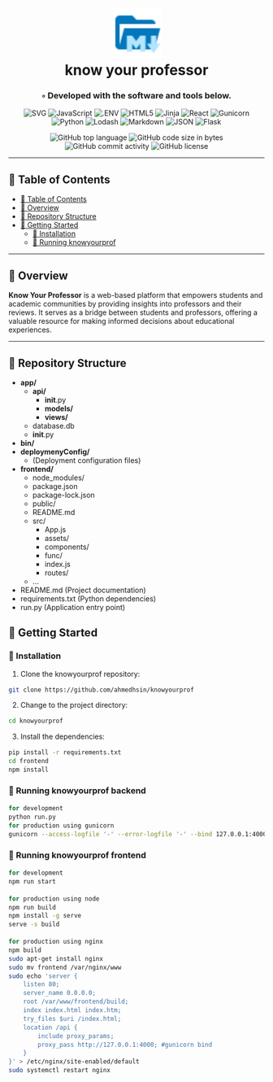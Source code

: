 
<div align="center">
<h1 align="center">
<img src="https://raw.githubusercontent.com/PKief/vscode-material-icon-theme/ec559a9f6bfd399b82bb44393651661b08aaf7ba/icons/folder-markdown-open.svg" width="100" />
<br>know your professor
</h1>
<h3>◦ Developed with the software and tools below.</h3>

<p align="center">
<img src="https://img.shields.io/badge/SVG-FFB13B.svg?style&logo=SVG&logoColor=black" alt="SVG" />
<img src="https://img.shields.io/badge/JavaScript-F7DF1E.svg?style&logo=JavaScript&logoColor=black" alt="JavaScript" />
<img src="https://img.shields.io/badge/.ENV-ECD53F.svg?style&logo=dotenv&logoColor=black" alt=".ENV" />
<img src="https://img.shields.io/badge/HTML5-E34F26.svg?style&logo=HTML5&logoColor=white" alt="HTML5" />
<img src="https://img.shields.io/badge/Jinja-B41717.svg?style&logo=Jinja&logoColor=white" alt="Jinja" />
<img src="https://img.shields.io/badge/React-61DAFB.svg?style&logo=React&logoColor=black" alt="React" />

<img src="https://img.shields.io/badge/Gunicorn-499848.svg?style&logo=Gunicorn&logoColor=white" alt="Gunicorn" />
<img src="https://img.shields.io/badge/Python-3776AB.svg?style&logo=Python&logoColor=white" alt="Python" />
<img src="https://img.shields.io/badge/Lodash-3492FF.svg?style&logo=Lodash&logoColor=white" alt="Lodash" />
<img src="https://img.shields.io/badge/Markdown-000000.svg?style&logo=Markdown&logoColor=white" alt="Markdown" />
<img src="https://img.shields.io/badge/JSON-000000.svg?style&logo=JSON&logoColor=white" alt="JSON" />
<img src="https://img.shields.io/badge/Flask-000000.svg?style&logo=Flask&logoColor=white" alt="Flask" />
</p>
<img src="https://img.shields.io/github/languages/top/ahmedhsin/knowyourprof?style&color=5D6D7E" alt="GitHub top language" />
<img src="https://img.shields.io/github/languages/code-size/ahmedhsin/knowyourprof?style&color=5D6D7E" alt="GitHub code size in bytes" />
<img src="https://img.shields.io/github/commit-activity/m/ahmedhsin/knowyourprof?style&color=5D6D7E" alt="GitHub commit activity" />
<img src="https://img.shields.io/github/license/ahmedhsin/knowyourprof?style&color=5D6D7E" alt="GitHub license" />
</div>

---

## 📖 Table of Contents
- [📖 Table of Contents](#-table-of-contents)
- [📍 Overview](#-overview)
- [📂 Repository Structure](#-repository-structure)
- [🚀 Getting Started](#-getting-started)
    - [🔧 Installation](#-installation)
    - [🤖 Running knowyourprof](#-running-knowyourprof)

---


## 📍 Overview

**Know Your Professor** is a web-based platform that empowers students and academic communities by providing insights into professors and their reviews. It serves as a bridge between students and professors, offering a valuable resource for making informed decisions about educational experiences.

---


## 📂 Repository Structure
- **app/**
  - **api/**
    - __init__.py
    - **models/**
    - **views/**
  - database.db
  - __init__.py
- **bin/**
- **deploymenyConfig/**
  - (Deployment configuration files)
- **frontend/**
  - node_modules/
  - package.json
  - package-lock.json
  - public/
  - README.md
  - src/
    - App.js
    - assets/
    - components/
    - func/
    - index.js
    - routes/
  - ...
- README.md (Project documentation)
- requirements.txt (Python dependencies)
- run.py (Application entry point)







## 🚀 Getting Started

### 🔧 Installation

1. Clone the knowyourprof repository:
```sh
git clone https://github.com/ahmedhsin/knowyourprof
```

2. Change to the project directory:
```sh
cd knowyourprof
```

3. Install the dependencies:
```sh
pip install -r requirements.txt
cd frontend
npm install
```

### 🤖 Running knowyourprof backend

```sh
for development
python run.py
for production using gunicorn
gunicorn --access-logfile '-' --error-logfile '-' --bind 127.0.0.1:4000 run:app 
```

### 🤖 Running knowyourprof frontend

```sh
for development
npm run start

for production using node
npm run build
npm install -g serve  
serve -s build

for production using nginx
npm build
sudo apt-get install nginx
sudo mv frontend /var/nginx/www
sudo echo 'server {
    listen 80;
    server_name 0.0.0.0;
    root /var/www/frontend/build;
    index index.html index.htm;
    try_files $uri /index.html;
    location /api {
    	include proxy_params;
    	proxy_pass http://127.0.0.1:4000; #gunicorn bind
    }
}' > /etc/nginx/site-enabled/default
sudo systemctl restart nginx

```

